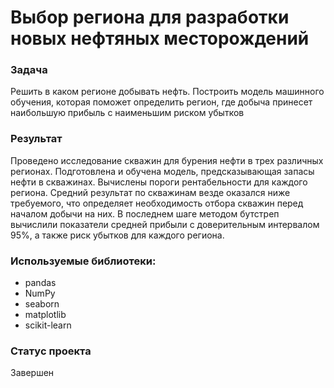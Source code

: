 # Выбор региона для разработки новых нефтяных месторождений
### Задача
Решить в каком регионе добывать нефть. Построить модель машинного обучения, которая поможет определить регион, где добыча принесет наибольшую прибыль с наименьшим риском убытков

### Результат
Проведено исследование скважин для бурения нефти в трех различных регионах. Подготовлена и обучена модель, предсказывающая запасы нефти в скважинах. Вычислены пороги рентабельности для каждого региона. Средний результат по скважинам везде оказался ниже требуемого, что определяет необходимость отбора скважин перед началом добычи на них.
В последнем шаге методом бутстреп вычислили показатели средней прибыли с доверительным интервалом 95%, а также риск убытков для каждого региона.

### Используемые библиотеки:
- pandas
- NumPy
- seaborn
- matplotlib
- scikit-learn

### Статус проекта
Завершен
